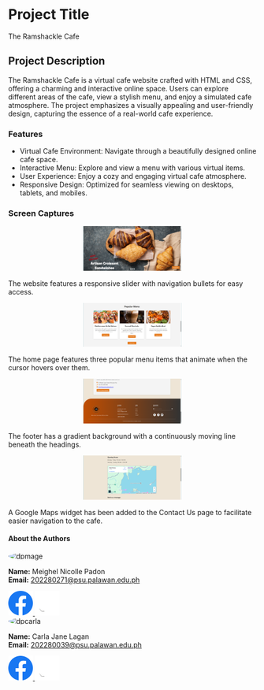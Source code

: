 # Project Title
The Ramshackle Cafe
## Project Description
The Ramshackle Cafe is a virtual cafe website crafted with HTML and CSS, offering a charming and interactive online space. Users can explore different areas of the cafe, view a stylish menu, and enjoy a simulated cafe atmosphere. The project emphasizes a visually appealing and user-friendly design, capturing the essence of a real-world cafe experience.

### Features
* Virtual Cafe Environment: Navigate through a beautifully designed online cafe space.
* Interactive Menu: Explore and view a menu with various virtual items.
* User Experience: Enjoy a cozy and engaging virtual cafe atmosphere.
* Responsive Design: Optimized for seamless viewing on desktops, tablets, and mobiles.

### Screen Captures

<p align="center">
  <img src="image/ss1.png" alt="screenshot-1" width="200"/>
</p>

The website features a responsive slider with navigation bullets for easy access.

<p align="center">
  <img src="image/ss2.png" alt="screenshot-2" width="200"/>
</p>

The home page features three popular menu items that animate when the cursor hovers over them.

<p align="center">
  <img src="image/ss3.png" alt="screenshot-3" width="200"/>
</p>

The footer has a gradient background with a continuously moving line beneath the headings.

<p align="center">
  <img src="image/ss4.png" alt="screenshot-4" width="200"/>
</p>

A Google Maps widget has been added to the Contact Us page to facilitate easier navigation to the cafe.

#### About the Authors

<img src="https://avatars.githubusercontent.com/u/120162915?s=400&u=636fdf16caca0e3303a9487f7d699e7a708a3c1c&v=4" alt="dpmage" width="150" style="border-radius: 50%; display: block;">

**Name:** Meighel Nicolle Padon <br>
**Email:** 202280271@psu.palawan.edu.ph

<a href="https://www.facebook.com/meighelnicolle.padon/">
  <img src="image/Facebook.png" alt="Facebook" width="50"/>
</a>
<a href="https://github.com/Meighel">
  <img src="image/Github.png" alt="GitHub" width="50"/>
</a>


<img src="https://avatars.githubusercontent.com/u/147321293?v=4" alt="dpcarla" width="150" style="border-radius: 50%; display: block;">

**Name:** Carla Jane Lagan <br>
**Email:** 202280039@psu.palawan.edu.ph

<a href="https://www.facebook.com/carlajane.lagan">
  <img src="image/Facebook.png" alt="Facebook" width="50"/>
</a>
<a href="https://github.com/engjanerllx">
  <img src="image/Github.png" alt="GitHub" width="50"/>
</a>
